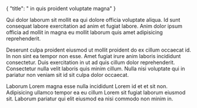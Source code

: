 {
  "title": " in quis proident voluptate magna"
}

Qui dolor laborum sit mollit ea qui dolore officia voluptate aliqua. Id sunt consequat labore exercitation ad anim et fugiat labore. Anim dolor ipsum officia ad mollit in magna eu mollit laborum quis amet adipisicing reprehenderit.

Deserunt culpa proident eiusmod ut mollit proident do ex cillum occaecat id. In non sint ea tempor non esse. Amet fugiat irure anim laboris incididunt consectetur. Duis exercitation in ut ad quis cillum dolor reprehenderit. Consectetur nulla velit laboris quis minim cillum. Nulla nisi voluptate qui in pariatur non veniam sit id sit culpa dolor occaecat.

Laborum Lorem magna esse nulla incididunt Lorem id et et sit non. Adipisicing ullamco tempor ea eu cillum Lorem sit fugiat laborum eiusmod sit. Laborum pariatur qui elit eiusmod ea nisi commodo non minim in.